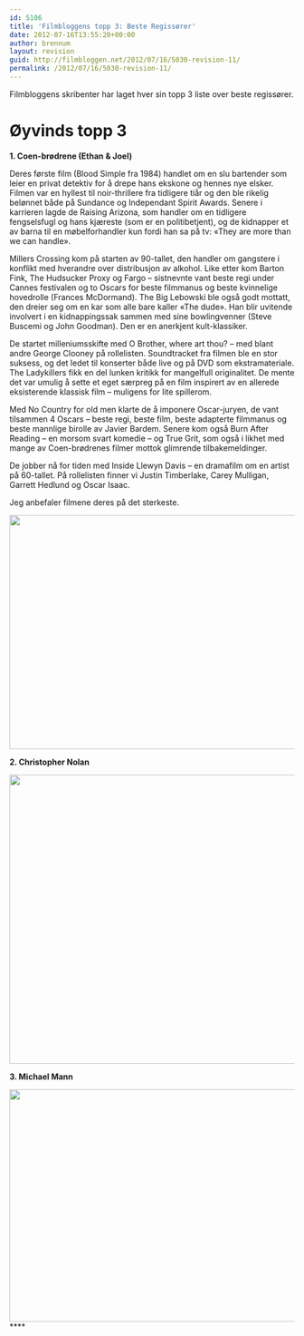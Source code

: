 ```yaml
---
id: 5106
title: 'Filmbloggens topp 3: Beste Regissører'
date: 2012-07-16T13:55:20+00:00
author: brennum
layout: revision
guid: http://filmbloggen.net/2012/07/16/5030-revision-11/
permalink: /2012/07/16/5030-revision-11/
---
```

Filmbloggens skribenter har laget hver sin topp 3 liste over beste regissører.

# Øyvinds topp 3

**1. Coen-brødrene (Ethan & Joel)**

Deres første film (Blood Simple fra 1984) handlet om en slu bartender som leier en privat detektiv for å drepe hans ekskone og hennes nye elsker. Filmen var en hyllest til noir-thrillere fra tidligere tiår og den ble rikelig belønnet både på Sundance og Independant Spirit Awards. Senere i karrieren lagde de Raising Arizona, som handler om en tidligere fengselsfugl og hans kjæreste (som er en politibetjent), og de kidnapper et av barna til en møbelforhandler kun fordi han sa på tv: &laquo;They are more than we can handle&raquo;.

Millers Crossing kom på starten av 90-tallet, den handler om gangstere i konflikt med hverandre over distribusjon av alkohol. Like etter kom Barton Fink, The Hudsucker Proxy og Fargo &#8211; sistnevnte vant beste regi under Cannes festivalen og to Oscars for beste filmmanus og beste kvinnelige hovedrolle (Frances McDormand). The Big Lebowski ble også godt mottatt, den dreier seg om en kar som alle bare kaller &laquo;The dude&raquo;. Han blir uvitende involvert i en kidnappingssak sammen med sine bowlingvenner (Steve Buscemi og John Goodman). Den er en anerkjent kult-klassiker.

De startet milleniumsskifte med O Brother, where art thou? &#8211; med blant andre George Clooney på rollelisten. Soundtracket fra filmen ble en stor suksess, og det ledet til konserter både live og på DVD som ekstramateriale. The Ladykillers fikk en del lunken kritikk for mangelfull originalitet. De mente det var umulig å sette et eget særpreg på en film inspirert av en allerede eksisterende klassisk film &#8211; muligens for lite spillerom.

Med No Country for old men klarte de å imponere Oscar-juryen, de vant tilsammen 4 Oscars &#8211; beste regi, beste film, beste adapterte filmmanus og beste mannlige birolle av Javier Bardem. Senere kom også Burn After Reading &#8211; en morsom svart komedie &#8211; og True Grit, som også i likhet med mange av Coen-brødrenes filmer mottok glimrende tilbakemeldinger.

De jobber nå for tiden med Inside Llewyn Davis &#8211; en dramafilm om en artist på 60-tallet. På rollelisten finner vi Justin Timberlake, Carey Mulligan, Garrett Hedlund og Oscar Isaac.

Jeg anbefaler filmene deres på det sterkeste.

<a href="http://filmbloggen.net/?attachment_id=5091" rel="attachment wp-att-5091"><img class="alignnone size-large wp-image-5091" src="http://filmbloggen.net/wp-content/uploads//2012/07/Coen-Brothers-Oscar-Pictures-620x413.jpg" alt="" width="620" height="413" /></a>

**2. Christopher Nolan**

<a href="http://filmbloggen.net/?attachment_id=5092" rel="attachment wp-att-5092"><img class="alignnone size-large wp-image-5092" src="http://filmbloggen.net/wp-content/uploads//2012/07/Christopher-Nolan-Wallpapers-5-620x510.jpg" alt="" width="620" height="510" /></a>

**3. Michael Mann**

<a href="http://filmbloggen.net/?attachment_id=5093" rel="attachment wp-att-5093"><img class="alignnone size-large wp-image-5093" src="http://filmbloggen.net/wp-content/uploads//2012/07/collateral-2004-tou-02-g-620x410.jpg" alt="" width="620" height="410" /></a>****